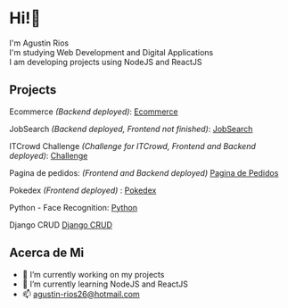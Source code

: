 # Hi!:wave:

I'm Agustin Rios <br>
I'm studying Web Development and Digital Applications <br>
I am developing projects using NodeJS and ReactJS

## Projects
<p>Ecommerce <i>(Backend deployed)</i>: <a href="https://github.com/AgustinRios26/Ecommerce">Ecommerce</a> </p>
<p>JobSearch <i>(Backend deployed, Frontend not finished)</i>: <a href="https://github.com/AgustinRios26/JobSearch">JobSearch</a> </p>
<p>ITCrowd Challenge <i>(Challenge for ITCrowd, Frontend and Backend deployed)</i>: <a href="https://github.com/AgustinRios26/ITCrowdChallenge">Challenge</a> </p>
<p>Pagina de pedidos: <i> (Frontend and Backend deployed) </i> <a href="https://github.com/AgustinRios26/pagina-de-pedidos">Pagina de Pedidos</a> </p>
<p>Pokedex <i>(Frontend deployed) </i>: <a href="https://github.com/AgustinRios26/Pokedex">Pokedex</a> </p>
<p>Python - Face Recognition: <a href="https://github.com/AgustinRios26/Python">Python</a> </p>
<p>Django CRUD <a href="https://github.com/AgustinRios26/DjangoCRUD">Django CRUD </a> </p>


## Acerca de Mi

- 🔭 I’m currently working on my projects
- 🌱 I’m currently learning NodeJS and ReactJS
- 📫 agustin-rios26@hotmail.com


